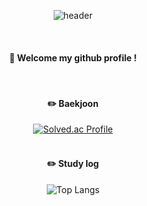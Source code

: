<div align="center">
  
![header](https://capsule-render.vercel.app/api?type=cylinder&color=000000&height=150&section=header&text=KinsHishI&fontColor=ffffff&fontSize=70&animation=fadeIn&fontAlignY=55)

<br/>
  
#### :wave: Welcome my github profile !
  
<br/>

#### :pencil2: Baekjoon
[![Solved.ac Profile](http://mazassumnida.wtf/api/generate_badge?boj=jeongmin9011)](https://solved.ac/jeongmin9011/)
<br/>
<br/>
  
#### :pencil2: Study log
![Top Langs](https://github-readme-stats.vercel.app/api/top-langs/?username=KinsHishI&layout=compact)

</div>
